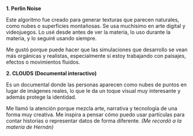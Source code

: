 **1. Perlin Noise**

Este algoritmo fue creado para generar texturas que parecen naturales, como nubes o superficies montañosas. Se usa muchísimo en arte digital y videojuegos. Lo usé desde antes de ver la materia, lo uso durante la materia, y lo seguiré usando siempre.

Me gustó porque puede hacer que las simulaciones que desarrollo se vean más orgánicas y realistas, especialmente si estoy trabajando con paisajes, efectos o movimientos fluidos.


**2. CLOUDS (Documental interactivo)**

Es un documental donde las personas aparecen como nubes de puntos en lugar de imágenes reales, lo que le da un toque visual muy interesante y además protege la identidad.

Me llamó la atención porque mezcla arte, narrativa y tecnología de una forma muy creativa. Me inspira a pensar cómo puedo usar partículas para contar historias o representar datos de forma diferente. _(Me recordó a la materia de Hernán)_
